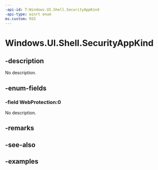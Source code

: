 ```yaml
---
-api-id: T:Windows.UI.Shell.SecurityAppKind
-api-type: winrt enum
ms.custom: RS5
---
```


<!-- Enumeration syntax.
public enum SecurityAppKind : int 
-->

# Windows.UI.Shell.SecurityAppKind

## -description

No description.

## -enum-fields
### -field WebProtection:0

No description.

## -remarks

## -see-also

## -examples

